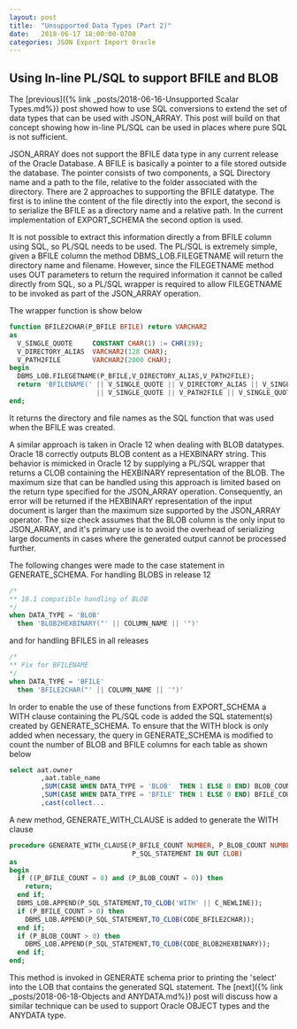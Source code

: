```yaml
---
layout: post
title:  "Unsupported Data Types (Part 2)"
date:   2018-06-17 18:00:00-0700
categories: JSON Export Import Oracle
---
```


## Using In-line PL/SQL to support BFILE and BLOB

The [previous]({% link _posts/2018-06-16-Unsupported Scalar Types.md%}) post showed how to use SQL conversions to extend the set of data types that can be used with JSON_ARRAY. This post will build on that concept showing how in-line PL/SQL can be used in places where pure SQL is not sufficient. 

JSON_ARRAY does not support the BFILE data type in any current release of the Oracle Database. A BFILE is basically a pointer to a file stored outside the database. The pointer consists of two components, a SQL Directory name and a path to the file, relative to the folder associated with the directory. There are 2 approaches to supporting the BFILE datatype.  The first is to inline the content of the file directly into the export, the second is to serialize the BFILE as a directory name and a relative path. In the current implementation of EXPORT_SCHEMA the second option is used.

It is not possible to extract this information directly a from BFILE column using SQL, so PL/SQL needs to be used.  The PL/SQL is extremely simple, given a BFILE column the method DBMS_LOB.FILEGETNAME will return the directory name and filename. However, since the FILEGETNAME method uses OUT parameters to return the required information it cannot be called directly from SQL, so a PL/SQL wrapper is required to allow FILEGETNAME to be invoked as part of the JSON_ARRAY operation. 

The wrapper function is show below

```SQL
function BFILE2CHAR(P_BFILE BFILE) return VARCHAR2
as
  V_SINGLE_QUOTE     CONSTANT CHAR(1) := CHR(39);
  V_DIRECTORY_ALIAS  VARCHAR2(128 CHAR);
  V_PATH2FILE        VARCHAR2(2000 CHAR);
begin
  DBMS_LOB.FILEGETNAME(P_BFILE,V_DIRECTORY_ALIAS,V_PATH2FILE);
  return 'BFILENAME(' || V_SINGLE_QUOTE || V_DIRECTORY_ALIAS || V_SINGLE_QUOTE || ',' 
                      || V_SINGLE_QUOTE || V_PATH2FILE || V_SINGLE_QUOTE || ')';
end;
```

It returns the directory and file names as the SQL function that was used when the BFILE was created. 

A similar approach is taken in Oracle 12 when dealing with BLOB datatypes. Oracle 18 correctly outputs BLOB content as a HEXBINARY string. This behavior is mimicked in Oracle 12 by supplying  a PL/SQL wrapper that returns a CLOB containing the HEXBINARY representation of the BLOB.  The maximum size that can be handled using this approach is limited based on the return type specified for the JSON_ARRAY operation. Consequently, an error will be returned if the HEXBINARY representation of the input document is larger than the maximum size supported by the JSON_ARRAY operator. The size check assumes that the BLOB column is the only input to JSON_ARRAY, and it's primary use is to avoid the overhead of serializing large documents in cases where the generated output cannot be processed further.

The following changes were made to the case statement in GENERATE_SCHEMA. For handling BLOBS in release 12

```SQL
/*
** 18.1 compatible handling of BLOB
*/
when DATA_TYPE = 'BLOB'
  then 'BLOB2HEXBINARY("' || COLUMN_NAME || '")' 	
```
and for handling BFILES in all releases

```SQL
/*
** Fix for BFILENAME
*/
when DATA_TYPE = 'BFILE'
  then 'BFILE2CHAR("' || COLUMN_NAME || '")'
```
In order to enable the use of these functions from EXPORT_SCHEMA a WITH clause containing the PL/SQL code is added the SQL statement(s) created by GENERATE_SCHEMA. To ensure that the WITH block is only added when necessary, the query in GENERATE_SCHEMA is modified to count the number of BLOB and BFILE columns for each table as shown below

```SQL
select aat.owner
        ,aat.table_name
  	    ,SUM(CASE WHEN DATA_TYPE = 'BLOB'  THEN 1 ELSE 0 END) BLOB_COUNT
  	    ,SUM(CASE WHEN DATA_TYPE = 'BFILE' THEN 1 ELSE 0 END) BFILE_COUNT
	    ,cast(collect...
```

A new method, GENERATE_WITH_CLAUSE is added to generate the WITH clause

```SQL
procedure GENERATE_WITH_CLAUSE(P_BFILE_COUNT NUMBER, P_BLOB_COUNT NUMBER, 
                               P_SQL_STATEMENT IN OUT CLOB)
as
begin
  if ((P_BFILE_COUNT = 0) and (P_BLOB_COUNT = 0)) then
    return;
  end if;
  DBMS_LOB.APPEND(P_SQL_STATEMENT,TO_CLOB('WITH' || C_NEWLINE));
  if (P_BFILE_COUNT > 0) then
    DBMS_LOB.APPEND(P_SQL_STATEMENT,TO_CLOB(CODE_BFILE2CHAR));
  end if;
  if (P_BLOB_COUNT > 0) then
    DBMS_LOB.APPEND(P_SQL_STATEMENT,TO_CLOB(CODE_BLOB2HEXBINARY));
  end if;
end;

```
This method is invoked in GENERATE schema prior to printing the 'select' into the LOB that contains the generated SQL statement. The [next]({% link _posts/2018-06-18-Objects and ANYDATA.md%}) post will discuss how a similar technique can be used to support Oracle OBJECT types and the ANYDATA type.